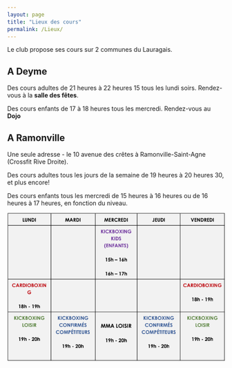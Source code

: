 ```yaml
---
layout: page
title: "Lieux des cours"
permalink: /Lieux/
---
```


Le club propose ses cours sur 2 communes du Lauragais.

## A Deyme

Des cours adultes de 21 heures à 22 heures 15 tous les lundi soirs. Rendez-vous à la **salle des fêtes**.

Des cours enfants de 17 à 18 heures tous les mercredi. Rendez-vous au **Dojo**

## A Ramonville

Une seule adresse - le 10 avenue des crêtes à Ramonville-Saint-Agne (Crossfit Rive Droite).

Des cours adultes tous les jours de la semaine de 19 heures à 20 heures 30, et plus encore! 

Des cours enfants tous les mercredi de 15 heures à 16 heures ou de 16 heures à 17 heures, en fonction du niveau.

![Toto](/assets/images/Horaires2022.png)
